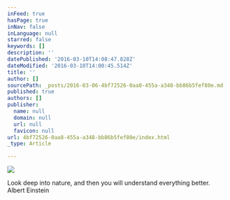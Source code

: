 ```yaml
---
inFeed: true
hasPage: true
inNav: false
inLanguage: null
starred: false
keywords: []
description: ''
datePublished: '2016-03-10T14:08:47.828Z'
dateModified: '2016-03-10T14:00:45.514Z'
title: ''
author: []
sourcePath: _posts/2016-03-06-4bf72526-0aa8-455a-a348-bb86b5fef80e.md
published: true
authors: []
publisher:
  name: null
  domain: null
  url: null
  favicon: null
url: 4bf72526-0aa8-455a-a348-bb86b5fef80e/index.html
_type: Article

---
```

![](https://the-grid-user-content.s3-us-west-2.amazonaws.com/0731de33-ebba-4560-b431-739f6cd2f17e.jpg)

Look deep into nature, and then you will understand everything better. Albert Einstein